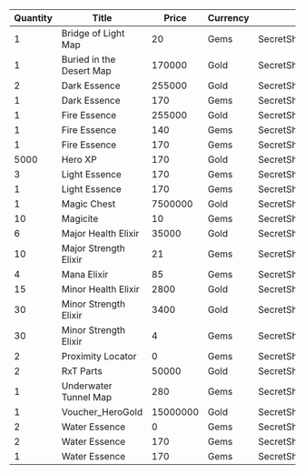 | Quantity | Title | Price | Currency |  Dev Name |
| -------- | ----- | ----- | -------- |  -------- |
| 1 | Bridge of Light Map | 20 | Gems | SecretShop.Page04.TreasureMap.33 |
| 1 | Buried in the Desert Map | 170000 | Gold | SecretShop.Page04.TreasureMap.26 |
| 2 | Dark Essence | 255000 | Gold | SecretShop.Page04.Reagent.66 |
| 1 | Dark Essence | 170 | Gems | SecretShop.Page04.Shard.26 |
| 1 | Fire Essence | 255000 | Gold | SecretShop.Page04.Reagent.68 |
| 1 | Fire Essence | 140 | Gems | SecretShop.Page04.UnderworldTrader.65 |
| 1 | Fire Essence | 170 | Gems | SecretShop.Page04.UnderworldTrader.69 |
| 5000 | Hero XP | 170 | Gold | SecretShop.Page04.Misc.26 |
| 3 | Light Essence | 170 | Gems | SecretShop.Page04.Reagent.90 |
| 1 | Light Essence | 170 | Gems | SecretShop.Page04.Shard.28 |
| 1 | Magic Chest | 7500000 | Gold | SecretShop.Page04.CharShard.22 |
| 10 | Magicite | 10 | Gems | SecretShop.Page04.Ore.06 |
| 6 | Major Health Elixir | 35000 | Gold | SecretShop.Page04.UnderworldTraderGold.12 |
| 10 | Major Strength Elixir | 21 | Gems | SecretShop.Page04.UnderworldTrader.89 |
| 4 | Mana Elixir | 85 | Gems | SecretShop.Page04.Elixir.28 |
| 15 | Minor Health Elixir | 2800 | Gold | SecretShop.Page04.UnderworldTraderGold.13 |
| 30 | Minor Strength Elixir | 3400 | Gold | SecretShop.Page04.Elixir.25 |
| 30 | Minor Strength Elixir | 4 | Gems | SecretShop.Page04.Elixir.30 |
| 2 | Proximity Locator | 0 | Gems | SecretShop.Page04.Free.63 |
| 2 | RxT Parts | 50000 | Gold | SecretShop.Page04.Misc.29 |
| 1 | Underwater Tunnel Map | 280 | Gems | SecretShop.Page04.UnderworldTrader.83 |
| 1 | Voucher_HeroGold | 15000000 | Gold | SecretShop.Page04.UnderworldTrader.61 |
| 2 | Water Essence | 0 | Gems | SecretShop.Page04.Free.50 |
| 2 | Water Essence | 170 | Gems | SecretShop.Page04.Reagent.80 |
| 1 | Water Essence | 170 | Gems | SecretShop.Page04.UnderworldTrader.72 |
